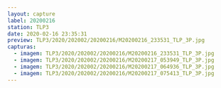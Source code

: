 ```yaml
---
layout: capture
label: 20200216
station: TLP3
date: 2020-02-16 23:35:31
preview: TLP3/2020/202002/20200216/M20200216_233531_TLP_3P.jpg
capturas:
  - imagem: TLP3/2020/202002/20200216/M20200216_233531_TLP_3P.jpg
  - imagem: TLP3/2020/202002/20200216/M20200217_053949_TLP_3P.jpg
  - imagem: TLP3/2020/202002/20200216/M20200217_064936_TLP_3P.jpg
  - imagem: TLP3/2020/202002/20200216/M20200217_075413_TLP_3P.jpg
---
```

